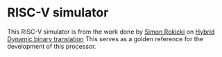 # RISC-V simulator
This RISC-V simulator is from the work done by [Simon Rokicki](http://people.irisa.fr/Simon.Rokicki/) on [Hybrid Dynamic binary translation](https://github.com/srokicki/HybridDBT)
This serves as a golden reference for the development of this processor.
